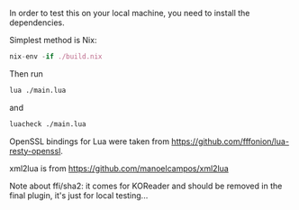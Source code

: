 In order to test this on your local machine, you need to install the dependencies.

Simplest method is Nix:
```nix
nix-env -if ./build.nix
```

Then run
```sh
lua ./main.lua
```
and
```sh
luacheck ./main.lua
```

OpenSSL bindings for Lua were taken from https://github.com/fffonion/lua-resty-openssl.

xml2lua is from https://github.com/manoelcampos/xml2lua

Note about ffi/sha2: it comes for KOReader and should be removed in the final plugin, it's just for local testing...